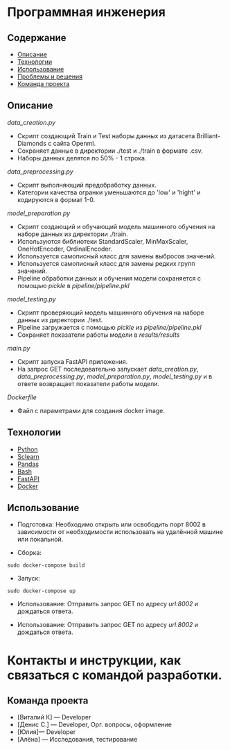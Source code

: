# Программная инженерия
## Содержание
- [Описание](#описание)
- [Технологии](#технологии)
- [Использование](#использование)
- [Проблемы и решения](#возможные-проблемы-и-их-решения)
- [Команда проекта](#команда-проекта)

## Описание
*data_creation.py*
- Скрипт создающий Train и Test наборы данных из датасета Brilliant-Diamonds с сайта Openml.
- Сохраняет данные в директории ./test и ./train в формате .csv.
- Наборы данных делятся по 50% - 1 строка.

*data_preprocessing.py*
- Скрипт выполняющий предобработку данных.
- Категории качества огранки уменьшаются до 'low' и 'hight' и кодируются в формат 1-0.

*model_preparation.py*
- Скрипт создающий и обучающий модель машинного обучения на наборе данных из директории ./train.
- Используются библиотеки StandardScaler, MinMaxScaler, OneHotEncoder, OrdinalEncoder.
- Используется самописный класс для замены выбросов значений.
- Используется самописный класс для замены редких групп значений.
- Pipeline обработки данных и обучения модели сохраняется с помощью *pickle* в *pipeline/pipeline.pkl*

*model_testing.py*
- Скрипт проверяющий модель машинного обучения на наборе данных из директории ./test.
- Pipeline загружается с помощью *pickle* из *pipeline/pipeline.pkl*
- Сохраняет показатели работы модели в *results/results*

*main.py*
- Скрипт запуска FastAPI приложения.
- На запрос GET последовательно запускает *data_creation.py*, *data_preprocessing.py*, *model_preparation.py*, *model_testing.py* и в ответе возвращает показатели работы модели.

*Dockerfile*
- Файл с параметрами для создания docker image.

## Технологии
- [Python](https://www.python.org/)
- [Sclearn](https://scikit-learn.org/)
- [Pandas](https://pandas.pydata.org/)
- [Bash](https://ru.wikipedia.org/wiki/Bash)
- [FastAPI](https://fastapi.tiangolo.com/)
- [Docker](https://www.docker.com/)

## Использование
- Подготовка:
Необходимо открыть или освободить порт 8002 в зависимости от необходимости использовать на удалённой машине или локальной.

- Сборка:
```
sudo docker-compose build
```
- Запуск:
```
sudo docker-compose up
```

- Использование:
Отправить запрос GET по адресу *url:8002* и дождаться ответа.





- Использование:
Отправить запрос GET по адресу *url:8002* и дождаться ответа.

# Контакты и инструкции, как связаться с командой разработки.

## Команда проекта
- [Виталий К] — Developer
- [Денис С.] — Developer, Орг. вопросы, оформление
- [Юлия]— Developer
- [Алёна] — Исследования, тестирование